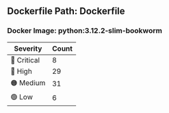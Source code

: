 ## Dockerfile Path: Dockerfile

### Docker Image: python:3.12.2-slim-bookworm
| Severity | Count |
|----------|-------|
| 🛑 Critical | 8 |
| 🔴 High | 29 |
| 🟠 Medium | 31 |
| 🟢 Low | 6 |